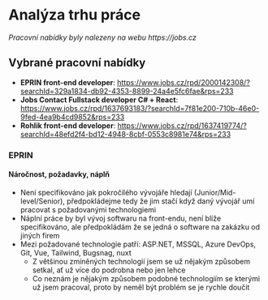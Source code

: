 # Analýza trhu práce

_Pracovní nabídky byly nalezeny na webu https://jobs.cz_

## Vybrané pracovní nabídky

- **EPRIN front-end developer**: https://www.jobs.cz/rpd/2000142308/?searchId=329a1834-db92-4353-8899-24a4e5fc6fae&rps=233
- **Jobs Contact Fullstack developer C# + React**: https://www.jobs.cz/rpd/1637693183/?searchId=7f81e200-710b-46e0-9fed-4ea9b4cd9852&rps=233
- **Rohlik front-end developer**: https://www.jobs.cz/rpd/1637419774/?searchId=48efd2f4-bd12-4948-8cbf-0553c8981e74&rps=233

### EPRIN

#### Náročnost, požadavky, náplň

- Není specifikováno jak pokročilého vývojáře hledají (Junior/Mid-level/Senior), předpokládejme tedy že jim stačí když daný vývojář umí pracovat s požadovanými technologiemi
- Náplní práce by byl vývoj softwaru na front-endu, není blíže specifikováno, ale předpokládám že se jedná o software na zakázku od jiných firem
- Mezi požadované technologie patří: ASP.NET, MSSQL, Azure DevOps, Git, Vue, Tailwind, Bugsnag, nuxt
  - Z většinou zmíněných technologií jsem se už nějakým způsobem setkal, ať už více do podrobna nebo jen lehce
  - Co neznám je nějakým způsobem podobné technologiím se kterými už jsem pracoval, proto by neměl být problém se je rychle doučit

